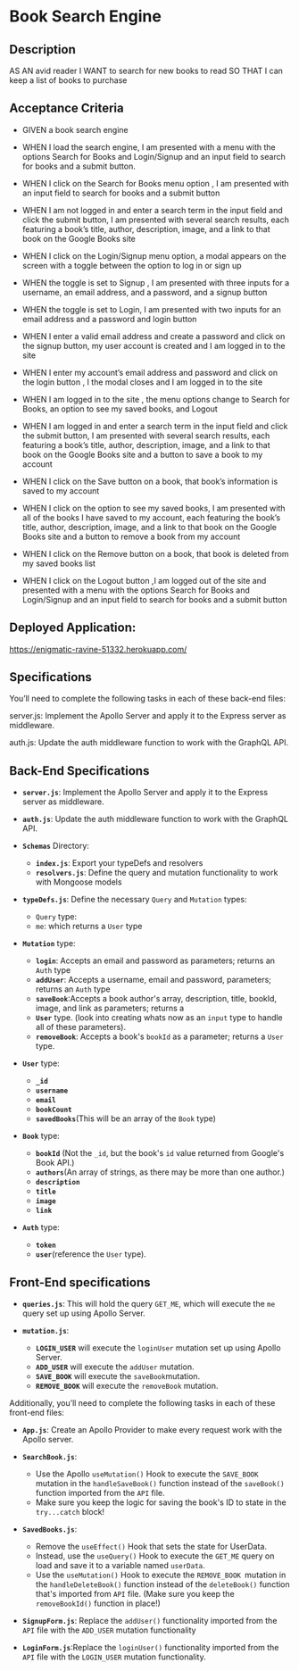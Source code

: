 # Book Search Engine


## Description 
AS AN avid reader
I WANT to search for new books to read
SO THAT I can keep a list of books to purchase

## Acceptance Criteria
- GIVEN a book search engine
- WHEN I load the search engine, I am presented with a menu with the options Search for Books and Login/Signup and an input field to search for books and a submit button.

- WHEN I click on the Search for Books menu option , I am presented with an input field to search for books and a submit button

- WHEN I am not logged in and enter a search term in the input field and click the submit button, I am presented with several search results, each featuring a book’s title, author, description, image, and a link to that book on the Google Books site

- WHEN I click on the Login/Signup menu option, a modal appears on the screen with a toggle between the option to log in or sign up

- WHEN the toggle is set to Signup , I am presented with three inputs for a username, an email address, and a password, and a signup button

- WHEN the toggle is set to Login, I am presented with two inputs for an email address and a password and login button

- WHEN I enter a valid email address and create a password and click on the signup button,  my user account is created and I am logged in to the site

- WHEN I enter my account’s email address and password and click on the login button , I the modal closes and I am logged in to the site

- WHEN I am logged in to the site ,  the menu options change to Search for Books, an option to see my saved books, and Logout

- WHEN I am logged in and enter a search term in the input field and click the submit button, I am presented with several search results, each featuring a book’s title, author, description, image, and a link to that book on the Google Books site and a button to save a book to my account

- WHEN I click on the Save button on a book, that book’s information is saved to my account

- WHEN I click on the option to see my saved books, I am presented with all of the books I have saved to my account, each featuring the book’s title, author, description, image, and a link to that book on the Google Books site and a button to remove a book from my account

- WHEN I click on the Remove button on a book, that book is deleted from my saved books list

- WHEN I click on the Logout button ,I am logged out of the site and presented with a menu with the options Search for Books and Login/Signup and an input field to search for books and a submit button  



## Deployed Application: 
https://enigmatic-ravine-51332.herokuapp.com/

## Specifications 
You’ll need to complete the following tasks in each of these back-end files:

server.js: Implement the Apollo Server and apply it to the Express server as middleware.

auth.js: Update the auth middleware function to work with the GraphQL API.

## Back-End Specifications

- **`server.js`**: Implement the Apollo Server and apply it to the Express server as middleware.
- **`auth.js`**: Update the auth middleware function to work with the GraphQL API.
- **`Schemas`** Directory: 
     - **`index.js`**: Export your typeDefs and resolvers
    - **`resolvers.js`**: Define the query and mutation functionality to work with Mongoose models
- **`typeDefs.js`**: Define the necessary `Query` and `Mutation` types:
    - `Query` type:
    - `me`: which returns a `User` type
- **`Mutation`** type:
    - **`login`**: Accepts an email and password as parameters;
        returns an `Auth` type
    - **`addUser`**: Accepts a username, email and password, parameters; returns an `Auth` type
    - **`saveBook`**:Accepts a book author's array, description, title, bookId, image, and link as parameters; returns a
    - **`User`** type. (look into creating whats now as an `input` type to handle all of these parameters).
    - **`removeBook`**: Accepts a book's `bookId` as a parameter; returns a `User` type.

- **`User`** type:
    - **`_id`**
    - **`username`**
    - **`email`**
    - **`bookCount`**
    - **`savedBooks`**(This will be an array of the `Book` type)
- **`Book`** type:
    - **`bookId`** (Not the `_id`, but the book's `id` value returned from Google's Book API.)
    - **`authors`**(An array of strings, as there may be more than one author.)
    - **`description`**
    - **`title`**
    - **`image`**
    - **`link`**
- **`Auth`** type:
    - **`token`**
    - **`user`**(reference the `User` type).


## Front-End specifications

- **`queries.js`**: This will hold the query `GET_ME`, which will execute the `me` query set up using Apollo Server.

- **`mutation.js`**:
    - **`LOGIN_USER`** will execute the `loginUser` mutation set up using Apollo Server.
    - **`ADD_USER`** will execute the `addUser` mutation.
    - **`SAVE_BOOK`** will execute the `saveBook`mutation.
    - **`REMOVE_BOOK`** will execute the `removeBook` mutation.

Additionally, you’ll need to complete the following tasks in each of these front-end files:

- **`App.js`**: Create an Apollo Provider to make every request work with the Apollo server.
- **`SearchBook.js`**:
    - Use the Apollo `useMutation()` Hook to execute the `SAVE_BOOK` mutation in the `handleSaveBook()` function instead of the `saveBook()` function imported from the `API` file.
    - Make sure you keep the logic for saving the book's ID to state in the `try...catch` block!

- **`SavedBooks.js`**:
    - Remove the `useEffect()` Hook that sets the state for UserData.
    - Instead, use the `useQuery()` Hook to execute the `GET_ME` query on load and save it to a variable named `userData`.
    - Use the `useMutation()` Hook to execute the `REMOVE_BOOK `mutation in the `handleDeleteBook()` function instead of the `deleteBook()` function that's imported from `API` file. (Make sure you keep the `removeBookId()` function in place!)

- **`SignupForm.js`**: Replace the `addUser()` functionality imported from the `API` file with the `ADD_USER` mutation functionality

- **`LoginForm.js`**:Replace the `loginUser()` functionality imported from the `API` file with the `LOGIN_USER` mutation functionality.

